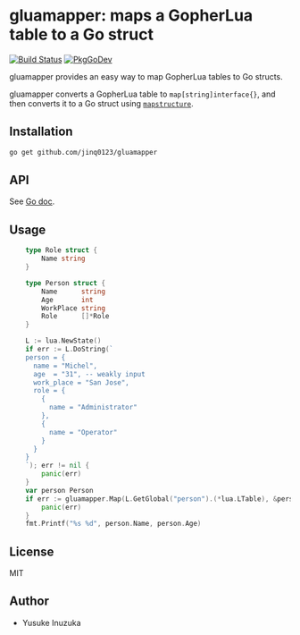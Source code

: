 # gluamapper: maps a GopherLua table to a Go struct

[![Build Status](https://travis-ci.org/jinq0123/gluamapper.svg)](https://travis-ci.org/jinq0123/gluamapper)
[![PkgGoDev](https://pkg.go.dev/badge/github.com/jinq0123/gluamapper)](https://pkg.go.dev/github.com/jinq0123/gluamapper)

gluamapper provides an easy way to map GopherLua tables to Go structs.

gluamapper converts a GopherLua table to `map[string]interface{}`,
 and then converts it to a Go struct using [`mapstructure`](https://github.com/mitchellh/mapstructure/).
 
## Installation

```bash
go get github.com/jinq0123/gluamapper
```

## API
See [Go doc](https://pkg.go.dev/github.com/jinq0123/gluamapper).

## Usage

```go
    type Role struct {
        Name string
    }

    type Person struct {
        Name      string
        Age       int
        WorkPlace string
        Role      []*Role
    }

    L := lua.NewState()
    if err := L.DoString(`
    person = {
      name = "Michel",
      age  = "31", -- weakly input
      work_place = "San Jose",
      role = {
        {
          name = "Administrator"
        },
        {
          name = "Operator"
        }
      }
    }
    `); err != nil {
        panic(err)
    }
    var person Person
    if err := gluamapper.Map(L.GetGlobal("person").(*lua.LTable), &person); err != nil {
        panic(err)
    }
    fmt.Printf("%s %d", person.Name, person.Age)
```

## License
MIT

## Author
* Yusuke Inuzuka
